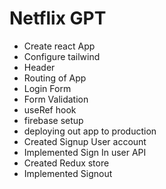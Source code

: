 # Netflix GPT

- Create react App
- Configure tailwind
- Header
- Routing of App
- Login Form
- Form Validation
- useRef hook
- firebase setup
- deploying out app to production
- Created Signup User account
- Implemented Sign In user API
- Created Redux store
- Implemented Signout
